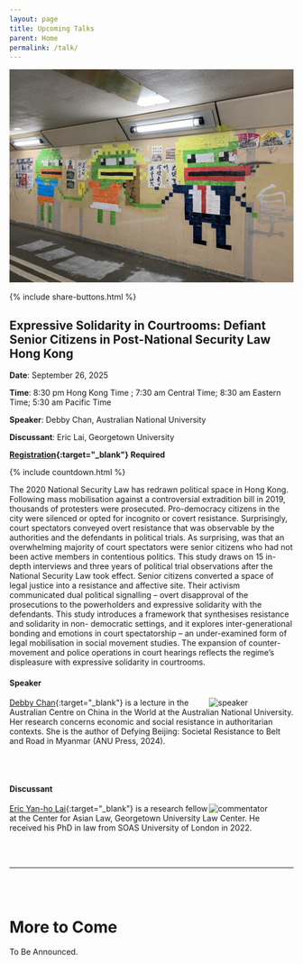 ```yaml
---
layout: page
title: Upcoming Talks
parent: Home
permalink: /talk/
---
```


![image](/images/picProtestArt.jpg)

{% include share-buttons.html %}

## Expressive Solidarity in Courtrooms: Defiant Senior Citizens in Post-National Security Law Hong Kong

**Date**: September 26, 2025

**Time**: 8:30 pm Hong Kong Time ; 7:30 am Central Time; 8:30 am Eastern Time; 5:30 am Pacific Time

**Speaker**: Debby Chan, Australian National University

**Discussant**: Eric Lai, Georgetown University

**[Registration](https://forms.gle/Qb83y3A73X11wk8H7){:target="\_blank"} Required**

{% include countdown.html %}

The 2020 National Security Law has redrawn political space in Hong Kong. Following mass mobilisation against a controversial extradition bill in 2019, thousands of protesters were prosecuted. Pro-democracy citizens in the city were silenced or opted for incognito or covert resistance. Surprisingly, court spectators conveyed overt resistance that was observable by the authorities and the defendants in political trials. As surprising, was that an overwhelming majority of court spectators were senior citizens who had not been active members in contentious politics. This study draws on 15 in-depth interviews and three years of political trial observations after the National Security Law took effect. Senior citizens converted a space of legal justice into a resistance and affective site. Their activism communicated dual political signalling – overt disapproval of the prosecutions to the powerholders and expressive solidarity with the defendants. This study introduces a framework that synthesises resistance and solidarity in non- democratic settings, and it explores inter-generational bonding and emotions in court spectatorship – an under-examined form of legal mobilisation in social movement studies. The expansion of counter-movement and police operations in court hearings reflects the regime’s displeasure with expressive solidarity in courtrooms.

#### **Speaker**

<img align="right" src="{{site.baseurl | prepend: site.url}}images/picSpeakerChanDebby.jpg" alt="speaker" width="150"/> [Debby Chan](https://researchportalplus.anu.edu.au/en/persons/debby-chan){:target="_blank"} is a lecture in the Australian Centre on China in the World at the Australian National University. Her research concerns economic and social resistance in authoritarian contexts. She is the author of Defying Beijing: Societal Resistance to Belt and Road in Myanmar (ANU Press, 2024).

<br /><br />

#### **Discussant**

<img align="right" src="{{site.baseurl | prepend: site.url}}images/picDiscussantLaiEric.jpg" alt="commentator" width="150"/> [Eric Yan-ho Lai](https://www.ericyanholai.com/){:target="_blank"} is a research fellow at the Center for Asian Law, Georgetown University Law Center. He received his PhD in law from SOAS University of London in 2022.

<br /><br />

---



<br /><br />

# **More to Come**

To Be Announced.